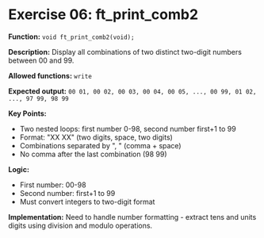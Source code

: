 # Exercise 06: ft_print_comb2

**Function:** `void ft_print_comb2(void);`

**Description:** Display all combinations of two distinct two-digit numbers between 00 and 99.

**Allowed functions:** `write`

**Expected output:** `00 01, 00 02, 00 03, 00 04, 00 05, ..., 00 99, 01 02, ..., 97 99, 98 99`

**Key Points:**
- Two nested loops: first number 0-98, second number first+1 to 99
- Format: "XX XX" (two digits, space, two digits)
- Combinations separated by ", " (comma + space)
- No comma after the last combination (98 99)

**Logic:**
- First number: 00-98
- Second number: first+1 to 99
- Must convert integers to two-digit format

**Implementation:** Need to handle number formatting - extract tens and units digits using division and modulo operations.
